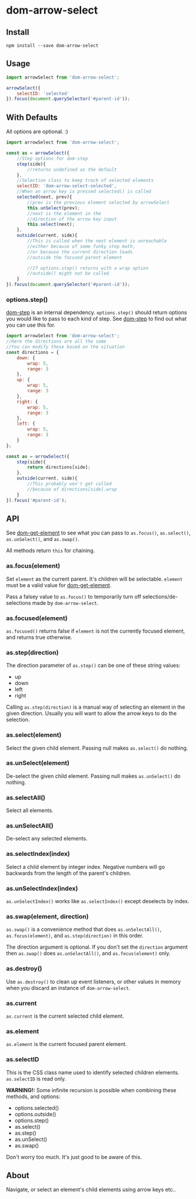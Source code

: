 dom-arrow-select
========

Install
----

`npm install --save dom-arrow-select`

Usage
---

```javascript
import arrowSelect from 'dom-arrow-select';

arrowSelect({
    selectID: 'selected'
}).focus(document.querySelector('#parent-id'));
```

With Defaults
---------

All options are optional. :)

```javascript
import arrowSelect from 'dom-arrow-select';

const as = arrowSelect({
    //Step options for dom-step
    step(side){
        //returns undefined as the default
    },
    //Selection class to keep track of selected elements
    selectID: 'dom-arrow-select-selected',
    //When an arrow key is pressed selected() is called
    selected(next, prev){
        //prev is the previous element selected by arrowSelect
        this.unSelect(prev);
        //next is the element in the
        //direction of the arrow key input
        this.select(next);
    },
    outside(current, side){
        //This is called when the next element is unreachable
        //either because of some funky step math,
        //or because the current direction leads
        //outside the focused parent element

        //If options.step() returns with a wrap option
        //outside() might not be called
    }
}).focus(document.querySelector('#parent-id'));
```

### options.step()

[dom-step](https://github.com/hollowdoor/dom_step) is an internal dependency. `options.step()` should return options you would like to pass to each kind of step. See [dom-step](https://github.com/hollowdoor/dom_step) to find out what you can use this for.

```javascript
import arrowSelect from 'dom-arrow-select';
//Here the directions are all the same
//You can modify these based on the situation
const directions = {
    down: {
        wrap: 5,
        range: 3
    },
    up: {
        wrap: 5,
        range: 3
    },
    right: {
        wrap: 5,
        range: 3
    },
    left: {
        wrap: 5,
        range: 3
    }
};

const as = arrowSelect({
    step(side){
        return directions[side];
    },
    outside(current, side){
        //This probably won't get called
        //because of directions[side].wrap
    }
}).focus('#parent-id');
```

API
---

See [dom-get-element](https://github.com/hollowdoor/dom_get_element) to see what you can pass to `as.focus()`, `as.select()`, `as.unSelect()`, and `as.swap()`.

All methods return `this` for chaining.

### as.focus(element)

Set `element` as the current parent. It's children will be selectable. `element` must be a valid value for [dom-get-element](https://github.com/hollowdoor/dom_get_element).

Pass a falsey value to `as.focus()` to temporarily turn off selections/de-selections made by `dom-arrow-select`.

### as.focused(element)

`as.focused()` returns false if `element` is not the currently focused element, and returns true otherwise.

### as.step(direction)

The direction parameter of `as.step()` can be one of these string values:

* up
* down
* left
* right

Calling `as.step(direction)` is a manual way of selecting an element in the given direction. Usually you will want to allow the arrow keys to do the selection.

### as.select(element)

Select the given child element. Passing null makes `as.select()` do nothing.

### as.unSelect(element)

De-select the given child element. Passing null makes `as.unSelect()` do nothing.

### as.selectAll()

Select all elements.

### as.unSelectAll()

De-select any selected elements.

### as.selectIndex(index)

Select a child element by integer index. Negative numbers will go backwards from the length of the parent's children.

### as.unSelectIndex(index)

`as.unSelectIndex()` works like `as.selectIndex()` except deselects by index.

### as.swap(element, direction)

`as.swap()` is a convenience method that does `as.unSelectAll()`, `as.focus(element)`, and `as.step(direction)` in this order.

The direction argument is optional. If you don't set the `direction` argument then `as.swap()` does `as.unSelectAll()`, and `as.focus(element)` only.

### as.destroy()

Use `as.destroy()` to clean up event listeners, or other values in memory when you discard an instance of `dom-arrow-select`.

### as.current

`as.current` is the current selected child element.

### as.element

`as.element` is the current focused parent element.

### as.selectID

This is the CSS class name used to identify selected children elements. `as.selectID` is read only.

**WARNING!:** Some infinite recursion is possible when combining these methods, and options:

* options.selected()
* options.outside()
* options.step()
* as.select()
* as.step()
* as.unSelect()
* as.swap()

Don't worry too much. It's just good to be aware of this.

About
---

Navigate, or select an element's child elements using arrow keys etc..

